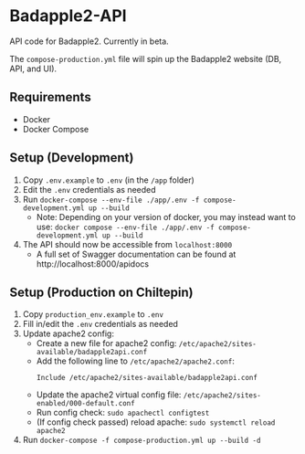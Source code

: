 # Badapple2-API
API code for Badapple2. Currently in beta. 

The `compose-production.yml` file will spin up the Badapple2 website (DB, API, and UI). 

## Requirements

* Docker
* Docker Compose

## Setup (Development)
1. Copy `.env.example` to `.env` (in the `/app` folder)
2. Edit the `.env` credentials as needed
3. Run `docker-compose --env-file ./app/.env -f compose-development.yml up --build`
    * Note: Depending on your version of docker, you may instead want to use: `docker compose --env-file ./app/.env -f compose-development.yml up --build`
4. The API should now be accessible from `localhost:8000`
   * A full set of Swagger documentation can be found at http://localhost:8000/apidocs

## Setup (Production on Chiltepin)
1. Copy `production_env.example` to `.env`
2. Fill in/edit the `.env` credentials as needed
3. Update apache2 config:
    * Create a new file for apache2 config: `/etc/apache2/sites-available/badapple2api.conf`
    * Add the following line to `/etc/apache2/apache2.conf`: 
        ```
        Include /etc/apache2/sites-available/badapple2api.conf
        ```
    * Update the apache2 virtual config file: `/etc/apache2/sites-enabled/000-default.conf`
    * Run config check: `sudo apachectl configtest`
    * (If config check passed) reload apache: `sudo systemctl reload apache2`
4. Run `docker-compose -f compose-production.yml up --build -d`


